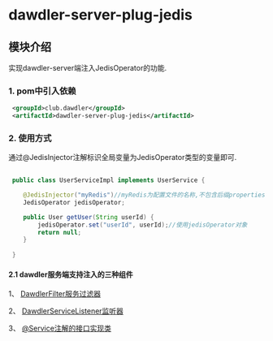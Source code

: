 # dawdler-server-plug-jedis

## 模块介绍

实现dawdler-server端注入JedisOperator的功能.

### 1. pom中引入依赖

```xml
 <groupId>club.dawdler</groupId>
 <artifactId>dawdler-server-plug-jedis</artifactId>
```

### 2. 使用方式

通过@JedisInjector注解标识全局变量为JedisOperator类型的变量即可.

```java
 
 public class UserServiceImpl implements UserService {

    @JedisInjector("myRedis")//myRedis为配置文件的名称,不包含后缀properties
    JedisOperator jedisOperator;

    public User getUser(String userId) {
        jedisOperator.set("userId", userId);//使用jedisOperator对象
        return null;
    }
 
 }

```

#### 2.1 dawdler服务端支持注入的三种组件

1、 [DawdlerFilter服务过滤器](../../../dawdler-server/README.md#4-dawdler服务过滤器)

2、 [DawdlerServiceListener监听器](../../../dawdler-server/README.md#3-dawdler服务器启动销毁监听器)

3、 [@Service注解的接口实现类](../../../dawdler-service-plug/dawdler-service-core/README.md#2-service说明)
